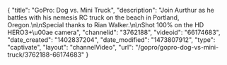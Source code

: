 {
    "title": "GoPro: Dog vs. Mini Truck",
    "description": "Join Aurthur as he battles with his nemesis RC truck on the beach in Portland, Oregon.\n\nSpecial thanks to Rian Walker.\n\nShot 100% on the HD HERO3+\u00ae camera",
    "channelid": "3762188",
    "videoid": "66174683",
    "date_created": "1402837204",
    "date_modified": "1473807912",
    "type": "captivate",
    "layout": "channelVideo",
    "url": "\/gopro\/gopro-dog-vs-mini-truck\/3762188-66174683"
}